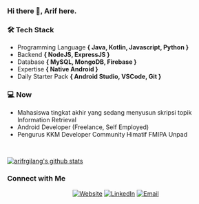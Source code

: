 ### Hi there 👋, Arif here.
<!--
<h3> 👨🏻‍💻 About Me </h3>

- 🤔 &nbsp; Exploring new technologies and developing software solutions and quick hacks.
- 🎓 &nbsp; Studying Computer Science and Mathematics at University of Massachusetts Amherst.
- 💼 &nbsp; Working as a Business Development Associate at VirtuBox InfoTech Private Limited.
- 🌱 &nbsp; Learning more about Cloud Architecture, Systems Design and Artificial Intelligence.
- ✍️ &nbsp; Pursuing Graphic Design and Blog Writing as hobbies/side hustles.
- Programming Language <b>{ Javascript, PHP, Golang }</b>
-->

### 🛠 Tech Stack

- Programming Language <b>{ Java, Kotlin, Javascript, Python }</b>
- Backend <b>{ NodeJS, ExpressJS }</b>
- Database <b>{ MySQL, MongoDB, Firebase }</b>
- Expertise <b>{ Native Android }</b>
- Daily Starter Pack <b>{ Android Studio, VSCode, Git }</b>

### 💻 Now

- Mahasiswa tingkat akhir yang sedang menyusun skripsi topik Information Retrieval
- Android Developer (Freelance, Self Employed)
- Pengurus KKM Developer Community Himatif FMIPA Unpad

<br/>

[![arifrgilang's github stats](https://github-readme-stats.vercel.app/api?username=arifrgilang&count_private=true&show_icons=true)](https://github.com/arifrgilang)

### Connect with Me

<p align="center">
  <a target="_blank" href="https://arifrgilang.github.io/"><img alt="Website" src="https://img.shields.io/badge/Website-arifrgilang.github.io-blue?style=flat-square&logo=google-chrome"></a>
  <a target="_blank" href="https://www.linkedin.com/in/arifrgilang"><img alt="LinkedIn" src="https://img.shields.io/badge/LinkedIn-Arif%20R%20Gilang-blue?style=flat-square&logo=linkedin"></a>
  <a target="_blank" href="mailto:arifrgilang@gmail.com"><img alt="Email" src="https://img.shields.io/badge/Email-arifrgilang@gmail.com-blue?style=flat-square&logo=gmail"></a>
</p>

